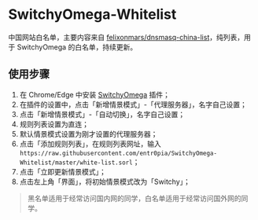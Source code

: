 # SwitchyOmega-Whitelist
中国网站白名单，主要内容来自 [felixonmars/dnsmasq-china-list](https://github.com/felixonmars/dnsmasq-china-list)，纯列表，用于 SwitchyOmega 的白名单，持续更新。

## 使用步骤
1. 在 Chrome/Edge 中安装 [SwitchyOmega](https://chrome.google.com/webstore/detail/proxy-switchyomega/padekgcemlokbadohgkifijomclgjgif) 插件；
2. 在插件的设置中，点击「新增情景模式」-「代理服务器」，名字自己设置；
3. 点击「新增情景模式」-「自动切换」，名字自己设置；
4. 规则列表设置为直连；
5. 默认情景模式设置为刚才设置的代理服务器；
6. 点击「添加规则列表」，在规则列表网址，输入
``
https://raw.githubusercontent.com/entr0pia/SwitchyOmega-Whitelist/master/white-list.sorl
``；
7. 点击「立即更新情景模式」；
8. 点击左上角「界面」，将初始情景模式改为「Switchy」；

> 黑名单适用于经常访问国内网的同学，白名单适用于经常访问国外网的同学。
